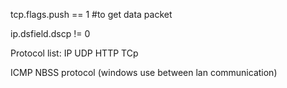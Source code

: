 
tcp.flags.push == 1  #to get data packet

ip.dsfield.dscp != 0 


Protocol list:
IP
UDP
HTTP
TCp

ICMP
NBSS protocol (windows use between lan communication)
